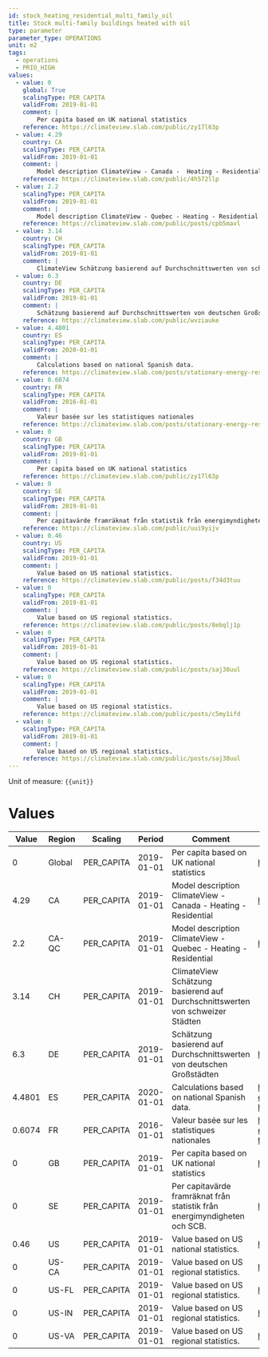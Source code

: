 ```yaml
---
id: stock_heating_residential_multi_family_oil
title: Stock multi-family buildings heated with oil
type: parameter
parameter_type: OPERATIONS
unit: m2
tags:
  - operations
  - PRIO_HIGH
values:
  - value: 0
    global: True
    scalingType: PER_CAPITA
    validFrom: 2019-01-01
    comment: |
        Per capita based on UK national statistics
    reference: https://climateview.slab.com/public/zy17l63p
  - value: 4.29
    country: CA
    scalingType: PER_CAPITA
    validFrom: 2019-01-01
    comment: |
        Model description ClimateView - Canada -  Heating - Residential
    reference: https://climateview.slab.com/public/4h572llp
  - value: 2.2
    scalingType: PER_CAPITA
    validFrom: 2019-01-01
    comment: |
        Model description ClimateView - Quebec - Heating - Residential
    reference: https://climateview.slab.com/public/posts/cpb5mavl
  - value: 3.14
    country: CH
    scalingType: PER_CAPITA
    validFrom: 2019-01-01
    comment: |
        ClimateView Schätzung basierend auf Durchschnittswerten von schweizer Städten
  - value: 6.3
    country: DE
    scalingType: PER_CAPITA
    validFrom: 2019-01-01
    comment: |
        Schätzung basierend auf Durchschnittswerten von deutschen Großstädten
    reference: https://climateview.slab.com/public/wvziauke
  - value: 4.4801
    country: ES
    scalingType: PER_CAPITA
    validFrom: 2020-01-01
    comment: |
        Calculations based on national Spanish data.
    reference: https://climateview.slab.com/posts/stationary-energy-residential-5b7n1rw0#hsv7b-space-heating
  - value: 0.6074
    country: FR
    scalingType: PER_CAPITA
    validFrom: 2016-01-01
    comment: |
        Valeur basée sur les statistiques nationales
    reference: https://climateview.slab.com/posts/stationary-energy-residential-france-bnynu72j#hvdfv-tableau-3-chauffage-des-appartements-5
  - value: 0
    country: GB
    scalingType: PER_CAPITA
    validFrom: 2019-01-01
    comment: |
        Per capita based on UK national statistics
    reference: https://climateview.slab.com/public/zy17l63p
  - value: 0
    country: SE
    scalingType: PER_CAPITA
    validFrom: 2019-01-01
    comment: |
        Per capitavärde framräknat från statistik från energimyndigheten och SCB.
    reference: https://climateview.slab.com/public/uui9yijv
  - value: 0.46
    country: US
    scalingType: PER_CAPITA
    validFrom: 2019-01-01
    comment: |
        Value based on US national statistics.
    reference: https://climateview.slab.com/public/posts/f34d3tuu
  - value: 0
    scalingType: PER_CAPITA
    validFrom: 2019-01-01
    comment: |
        Value based on US regional statistics.
    reference: https://climateview.slab.com/public/posts/8ebqlj1p
  - value: 0
    scalingType: PER_CAPITA
    validFrom: 2019-01-01
    comment: |
        Value based on US regional statistics.
    reference: https://climateview.slab.com/public/posts/saj38uul
  - value: 0
    scalingType: PER_CAPITA
    validFrom: 2019-01-01
    comment: |
        Value based on US regional statistics.
    reference: https://climateview.slab.com/public/posts/c5my1ifd
  - value: 0
    scalingType: PER_CAPITA
    validFrom: 2019-01-01
    comment: |
        Value based on US regional statistics.
    reference: https://climateview.slab.com/public/posts/saj38uul
---
```



Unit of measure: `{{unit}}`


# Values


| Value | Region | Scaling | Period | Comment | Reference |
|-------|--------|---------|--------|---------|-----------|
| 0 | Global | PER_CAPITA | 2019-01-01 | Per capita based on UK national statistics | https://climateview.slab.com/public/zy17l63p |
| 4.29 | CA | PER_CAPITA | 2019-01-01 | Model description ClimateView - Canada -  Heating - Residential | https://climateview.slab.com/public/4h572llp |
| 2.2 | CA-QC | PER_CAPITA | 2019-01-01 | Model description ClimateView - Quebec - Heating - Residential | https://climateview.slab.com/public/posts/cpb5mavl |
| 3.14 | CH | PER_CAPITA | 2019-01-01 | ClimateView Schätzung basierend auf Durchschnittswerten von schweizer Städten |  |
| 6.3 | DE | PER_CAPITA | 2019-01-01 | Schätzung basierend auf Durchschnittswerten von deutschen Großstädten | https://climateview.slab.com/public/wvziauke |
| 4.4801 | ES | PER_CAPITA | 2020-01-01 | Calculations based on national Spanish data. | https://climateview.slab.com/posts/stationary-energy-residential-5b7n1rw0#hsv7b-space-heating |
| 0.6074 | FR | PER_CAPITA | 2016-01-01 | Valeur basée sur les statistiques nationales | https://climateview.slab.com/posts/stationary-energy-residential-france-bnynu72j#hvdfv-tableau-3-chauffage-des-appartements-5 |
| 0 | GB | PER_CAPITA | 2019-01-01 | Per capita based on UK national statistics | https://climateview.slab.com/public/zy17l63p |
| 0 | SE | PER_CAPITA | 2019-01-01 | Per capitavärde framräknat från statistik från energimyndigheten och SCB. | https://climateview.slab.com/public/uui9yijv |
| 0.46 | US | PER_CAPITA | 2019-01-01 | Value based on US national statistics. | https://climateview.slab.com/public/posts/f34d3tuu |
| 0 | US-CA | PER_CAPITA | 2019-01-01 | Value based on US regional statistics. | https://climateview.slab.com/public/posts/8ebqlj1p |
| 0 | US-FL | PER_CAPITA | 2019-01-01 | Value based on US regional statistics. | https://climateview.slab.com/public/posts/saj38uul |
| 0 | US-IN | PER_CAPITA | 2019-01-01 | Value based on US regional statistics. | https://climateview.slab.com/public/posts/c5my1ifd |
| 0 | US-VA | PER_CAPITA | 2019-01-01 | Value based on US regional statistics. | https://climateview.slab.com/public/posts/saj38uul |


